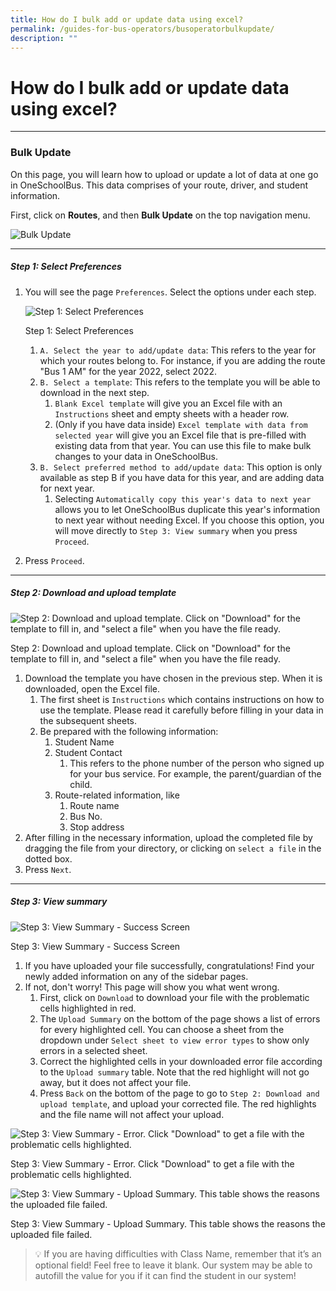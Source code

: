 ```yaml
---
title: How do I bulk add or update data using excel?
permalink: /guides-for-bus-operators/busoperatorbulkupdate/
description: ""
---
```

# How do I bulk add or update data using excel?
----------

### Bulk Update
On this page, you will learn how to upload or update a lot of data at one go in OneSchoolBus. This data comprises of your route, driver, and student information. 

First, click on **Routes**, and then **Bulk Update** on the top navigation menu.

![Bulk Update ](https://s3-us-west-2.amazonaws.com/secure.notion-static.com/5e013842-7b9b-4577-adac-0094c3c468aa/Screenshot_2022-09-01_at_2.09.46_PM.png)

----------

##### Step 1: Select Preferences
1.  You will see the page `Preferences`. Select the options under each step.
    
    ![Step 1: Select Preferences](https://s3-us-west-2.amazonaws.com/secure.notion-static.com/9386b36f-a1bc-467d-b0d3-5eea62c1145a/Untitled.png)
    
    Step 1: Select Preferences
    
    1.  `A. Select the year to add/update data`: This refers to the year for which your routes belong to. For instance, if you are adding the route "Bus 1 AM" for the year 2022, select 2022.
    2.  `B. Select a template`: This refers to the template you will be able to download in the next step.
        1.  `Blank Excel template` will give you an Excel file with an `Instructions` sheet and empty sheets with a header row.
        2.  (Only if you have data inside) `Excel template with data from selected year` will give you an Excel file that is pre-filled with existing data from that year. You can use this file to make bulk changes to your data in OneSchoolBus.
    3.  `B. Select preferred method to add/update data`: This option is only available as step B if you have data for this year, and are adding data for next year.
        1.  Selecting `Automatically copy this year's data to next year` allows you to let OneSchoolBus duplicate this year's information to next year without needing Excel. If you choose this option, you will move directly to `Step 3: View summary` when you press `Proceed`.
2.  Press `Proceed`.

----------

##### Step 2: Download and upload template


![Step 2: Download and upload template. Click on "Download" for the template to fill in, and "select a file" when you have the file ready. ](https://s3-us-west-2.amazonaws.com/secure.notion-static.com/c278d0a6-4302-43fa-8ef9-10a2ca1f9079/Untitled-1.png)

Step 2: Download and upload template. Click on "Download" for the template to fill in, and "select a file" when you have the file ready.

1.  Download the template you have chosen in the previous step. When it is downloaded, open the Excel file.
    1.  The first sheet is `Instructions` which contains instructions on how to use the template. Please read it carefully before filling in your data in the subsequent sheets.
    2.  Be prepared with the following information:
        1.  Student Name
        2.  Student Contact
            1.  This refers to the phone number of the person who signed up for your bus service. For example, the parent/guardian of the child.
        3.  Route-related information, like
            1.  Route name
            2.  Bus No.
            3.  Stop address
2.  After filling in the necessary information, upload the completed file by dragging the file from your directory, or clicking on `select a file` in the dotted box.
3.  Press `Next`.

----------
##### Step 3: View summary

![Step 3: View Summary - Success Screen](https://s3-us-west-2.amazonaws.com/secure.notion-static.com/2d9ece70-da81-455a-9b2a-b2f0eda35598/Untitled.png)

Step 3: View Summary - Success Screen

1.  If you have uploaded your file successfully, congratulations! Find your newly added information on any of the sidebar pages.
2.  If not, don't worry! This page will show you what went wrong.
    1.  First, click on `Download` to download your file with the problematic cells highlighted in red.
    2.  The `Upload Summary` on the bottom of the page shows a list of errors for every highlighted cell. You can choose a sheet from the dropdown under `Select sheet to view error types` to show only errors in a selected sheet.
    3.  Correct the highlighted cells in your downloaded error file according to the `Upload summary` table. Note that the red highlight will not go away, but it does not affect your file.
    4.  Press `Back` on the bottom of the page to go to `Step 2: Download and upload template`, and upload your corrected file. The red highlights and the file name will not affect your upload.

![Step 3: View Summary - Error. Click "Download" to get a file with the problematic cells highlighted.](https://s3-us-west-2.amazonaws.com/secure.notion-static.com/65e47761-f3a0-4a40-8663-b90195e56f85/Untitled-2.png)

Step 3: View Summary - Error. Click "Download" to get a file with the problematic cells highlighted.

![Step 3: View Summary - Upload Summary. This table shows the reasons the uploaded file failed. ](https://s3-us-west-2.amazonaws.com/secure.notion-static.com/340e935c-2f20-43c6-9b24-fcd8c792e69c/Untitled.png)

Step 3: View Summary - Upload Summary. This table shows the reasons the uploaded file failed.

>💡 If you are having difficulties with Class Name, remember that it’s an optional field! Feel free to leave it blank. Our system may be able to autofill the value for you if it can find the student in our system!
